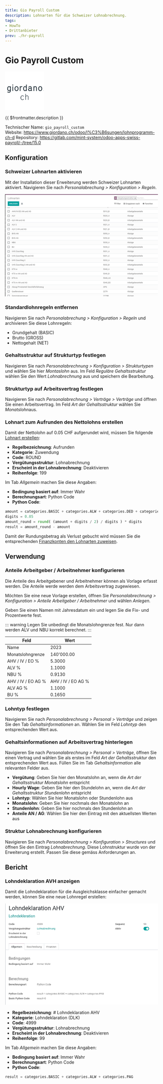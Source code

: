 ```yaml
---
title: Gio Payroll Custom
description: Lohnarten für die Schweizer Lohnabrechnung.
tags:
- HowTo
- Drittanbieter
prev: ./hr-payroll
---
```

# Gio Payroll Custom
![](attachments/odoo_icon_gioardano.png)

{{ $frontmatter.description }}

Technischer Name: `gio_payroll_custom`\
Website: <https://www.giordano.ch/odoo/l%C3%B6sungen/lohnprogramm-ch-d>
Repository: <https://gitlab.com/mint-system/odoo-apps-swiss-payroll/-/tree/15.0>

## Konfiguration

### Schweizer Lohnarten aktivieren

Mit der Installation dieser Erweiterung werden Schweizer Lohnarten aktiviert. Navigieren Sie nach *Personalabrechung > Konfiguration > Regeln*.

![](attachments/Swiss%20Payroll%20Vorschau.png)

### Standardlohnregeln entfernen

Navigieren Sie nach *Personalabrechung > Konfiguration > Regeln* und archivieren Sie diese Lohnregeln:

* ​Grundgehalt (BASIC)
* Brutto (GROSS)
* Nettogehalt (NET)

### Gehaltsstruktur auf Strukturtyp festlegen

Navigieren Sie nach *Personalabrechnung > Konfiguration > Strukturtypen* und wählen Sie hier *Montaslohn* aus. Im Feld *Reguläre Gehaltsstruktur* wählen Sie den Wert *Lohnabrechnung* aus und speichern die Bearbeitung.

### Strukturtyp auf Arbeitsvertrag festlegen

Navigieren Sie nach *Personalabrechnung > Verträge > Verträge* und öffnen Sie einen Arbeitsvertrag. Im Feld *Art der Gehaltsstruktur* wählen Sie *Monatslohn*aus.

### Lohnart zum Aufrunden des Nettolohns erstellen

Damit der Nettolohn auf 0.05 CHF aufgerundet wird, müssen Sie folgende [Lohnart erstellen](HR%20Payroll.md#Lohnart%20erstellen):

* **Regelbezeichnung**: Aufrunden
* **Kategorie**: Zuwendung
* **Code**: ROUND
* **Vergütungsstruktur**: Lohnabrechnung
* **Erscheint in der Lohnabrechnung**: Deaktivieren
* **Reihenfolge**: 199

Im Tab *Allgemein* machen Sie diese Angaben:

* **Bedingung basiert auf**: Immer Wahr
* **Berechnungsart**: Python Code
* **Python Code**:

```python
amount = categories.BASIC + categories.ALW + categories.DED + categories.FALW + categories.PAG + categories.WNA
digits = 0.05
amount_round = round( (amount + digits / 2) / digits ) * digits
result = amount_round - amount
```

Damit der Rundungsbetrag als Verlust gebucht wird müssen Sie die entsprechenden [Finanzkonten den Lohnarten zuweisen](HR%20Payroll.md#Finanzkonten%20den%20Lohnarten%20zuweisen).

## Verwendung

### Anteile Arbeitgeber / Arbeitnehmer konfigurieren

Die Anteile des Arbeitgebener und Arbeitnehmer können als Vorlage erfasst werden. Die Anteile werde werden dem Arbeitsvertrag zugewiesen.

Möchten Sie eine neue Vorlage erstellen, öffnen Sie *Personalabrechnung > Konfiguration > Anteile Arbeitgeber / Arbeitnehmer* und wählen *Anlegen.*

Geben Sie einen Namen mit Jahresdatum ein und legen Sie die Fix- und Prozentwerte fest.

::: warning
Legen Sie unbedingt die Monatslohngrenze fest. Nur dann werden ALV und NBU korrekt berechnet.
:::

| Feld               | Wert               |
| ------------------ | ------------------ |
| Name               | 2023               |
| Monatslohngrenze   | 140'000.00         |
| AHV / IV / EO %    | 5.3000             |
| ALV %              | 1.1000             |
| NBU %              | 0.9130             |
| AHV / IV / EO AG % | AHV / IV / EO AG % |
| ALV AG %           | 1.1000             |
| BU %               | 0.1650             |

### Lohntyp festlegen

Navigieren Sie nach *Personalabrechnung > Personal > Verträge* und zeigen Sie den Tab *Gehaltsinformationen* an. Wählen Sie im Feld *Lohntyp* den entsprechenden Wert aus.

### Gehaltsinformationen auf Arbeitsvertrag hinterlegen

Navigieren Sie nach *Personalabrechnung > Personal > Verträge*, öffnen Sie einen Vertrag und wählen Sie als erstes im Feld *Art der Gehaltsstruktur* den entsprechenden Wert aus. Füllen Sie im Tab *Gehaltsinformation* alle relevanten Felder aus.

* **Vergütung**: Geben Sie hier den Monatslohn an, wenn die *Art der Gehaltsstruktur* *Monatslohn* entspricht
* **Hourly Wage**: Geben Sie hier den Stundelohn an, wenn die *Art der Gehaltsstruktur* *Stundenlohn* entspricht
* **Lohntyp**: Wählen Sie hier Monatslohn oder Stundenlohn aus
* **Monatslohn**: Geben Sie hier nochmals den Monatslohn an
* **Stundenlohn**: Geben Sie hier nochmals den Stundenlohn an
* **Anteile AN / AG**: Wählen Sie hier den Eintrag mit den aktuellsten Werten aus

### Struktur Lohnabrechnung konfigurieren

Navigieren Sie nach *Personalabrechnung > Konfiguration > Structures* und öffnen Sie den Eintrag *Lohnabrechnung*. Diese Lohnstruktur wurde von der Erweiterung erstellt. Passen Sie diese gemäss Anforderungen an.

## Bericht

### Lohndeklaration AVH anzeigen

Damit die Lohndeklaration für die Ausgleichsklasse einfacher gemacht werden, können Sie eine neue Lohnregel erstellen:

![](attachments/Payroll%20Customizations%20Giordano%20Lohndeklaration.png)

* **Regelbezeichnung**: # Lohndeklaration AHV
* **Kategorie**: Lohndeklaration (DLK)
* **Code**: 4999
* **Vergütungsstruktur**: Lohnabrechnung
* **Erscheint in der Lohnabrechnung**: Deaktivieren
* **Reihenfolge**: 99

Im Tab *Allgemein* machen Sie diese Angaben:

* **Bedingung basiert auf**: Immer Wahr
* **Berechnungsart**: Python Code
* **Python Code**:

```python
result = categories.BASIC + categories.ALW + categories.PAG
```